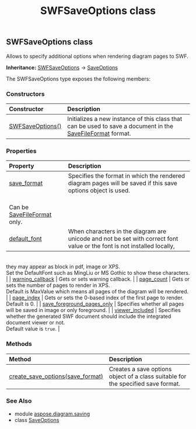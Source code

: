 ﻿---
title: SWFSaveOptions class
second_title: Aspose.Diagram for Python via .NET API References
description: 
type: docs
weight: 160
url: /python-net/aspose.diagram.saving/swfsaveoptions/
is_root: false
---

## SWFSaveOptions class

Allows to specify additional options when rendering diagram pages to SWF.



**Inheritance:** [SWFSaveOptions](/diagram/python-net/aspose.diagram.saving/swfsaveoptions) → 
[SaveOptions](/diagram/python-net/aspose.diagram.saving/saveoptions)



The SWFSaveOptions type exposes the following members:

### Constructors
| Constructor | Description |
| :- | :- |
| [SWFSaveOptions()](/diagram/python-net/aspose.diagram.saving/swfsaveoptions/__init__/#) | Initializes a new instance of this class that can be used to save a document in the [SaveFileFormat](/diagram/python-net/aspose.diagram/savefileformat) format. |


### Properties
| Property | Description |
| :- | :- |
| [save_format](/diagram/python-net/aspose.diagram.saving/swfsaveoptions/save_format) | Specifies the format in which the rendered diagram pages will be saved if this save options object is used.<br/>Can be [SaveFileFormat](/diagram/python-net/aspose.diagram/savefileformat) only. |
| [default_font](/diagram/python-net/aspose.diagram.saving/swfsaveoptions/default_font) | When characters in the diagram are unicode and not be set with correct font value or the font is not installed locally,<br/>they may appear as block in pdf, image or XPS.<br/>Set the DefaultFont such as MingLiu or MS Gothic to show these characters. |
| [warning_callback](/diagram/python-net/aspose.diagram.saving/swfsaveoptions/warning_callback) | Gets or sets warning callback. |
| [page_count](/diagram/python-net/aspose.diagram.saving/swfsaveoptions/page_count) | Gets or sets the number of pages to render in XPS.<br/>Default is MaxValue which means all pages of the diagram will be rendered. |
| [page_index](/diagram/python-net/aspose.diagram.saving/swfsaveoptions/page_index) | Gets or sets the 0-based index of the first page to render. Default is 0. |
| [save_foreground_pages_only](/diagram/python-net/aspose.diagram.saving/swfsaveoptions/save_foreground_pages_only) | Specifies whether all pages will be saved in image or only foreground. |
| [viewer_included](/diagram/python-net/aspose.diagram.saving/swfsaveoptions/viewer_included) | Specifies whether the generated SWF document should include the integrated document viewer or not.<br/>Default value is `true`. |


### Methods
| Method | Description |
| :- | :- |
| [create_save_options(save_format)](/diagram/python-net/aspose.diagram.saving/swfsaveoptions/create_save_options/#SaveFileFormat) | Creates a save options object of a class suitable for the specified save format. |


### See Also

* module [aspose.diagram.saving](../)
* class [SaveOptions](/diagram/python-net/aspose.diagram.saving/saveoptions)
